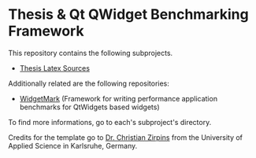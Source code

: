 # Thesis & Qt QWidget Benchmarking Framework

This repository contains the following subprojects.
- [Thesis Latex Sources](thesis)

Additionally related are the following repositories:

- [WidgetMark](https://gitlab.cern.ch/fsorn/widgetmark) (Framework for writing performance application benchmarks for QtWidgets based widgets)


To find more informations, go to each's subproject's directory.

Credits for the template go to [Dr. Christian Zirpins](https://github.com/zirpins)
from the University of Applied Science in Karlsruhe, Germany.
